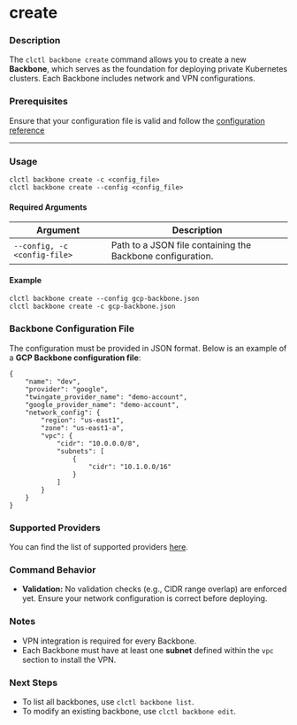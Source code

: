 # create

### Description

The `clctl backbone create` command allows you to create a new **Backbone**, which serves as the foundation for deploying private Kubernetes clusters. Each Backbone includes network and VPN configurations.

### Prerequisites

Ensure that your configuration file is valid and follow the [configuration reference](configuration-reference.md)

***

### Usage

```
clctl backbone create -c <config_file> 
clctl backbone create --config <config_file>
```

#### Required Arguments

| Argument                     | Description                                                |
| ---------------------------- | ---------------------------------------------------------- |
| `--config, -c <config-file>` | Path to a JSON file containing the Backbone configuration. |

#### Example

```
clctl backbone create --config gcp-backbone.json
clctl backbone create -c gcp-backbone.json
```

### Backbone Configuration File

The configuration must be provided in JSON format. Below is an example of a **GCP Backbone configuration file**:

```
{
    "name": "dev",
    "provider": "google",
    "twingate_provider_name": "demo-account",
    "google_provider_name": "demo-account",
    "network_config": {
        "region": "us-east1",
        "zone": "us-east1-a",
        "vpc": {
            "cidr": "10.0.0.0/8",
            "subnets": [
                {
                    "cidr": "10.1.0.0/16"
                }
            ]
        }
    }
}
```

### Supported Providers

You can find the list of supported providers [here](../../components/providers/).

### Command Behavior

* **Validation:** No validation checks (e.g., CIDR range overlap) are enforced yet. Ensure your network configuration is correct before deploying.

### Notes

* VPN integration is required for every Backbone.
* Each Backbone must have at least one **subnet** defined within the `vpc` section to install the VPN.

### Next Steps

* To list all backbones, use `clctl backbone list`.
* To modify an existing backbone, use `clctl backbone edit`.
